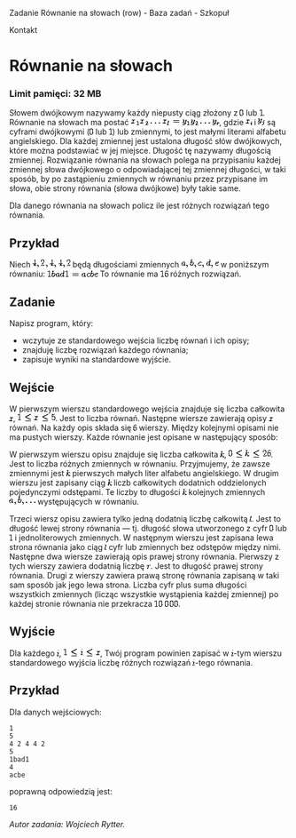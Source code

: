 Zadanie Równanie na słowach (row) - Baza zadań - Szkopuł

Kontakt

# Równanie na słowach

### Limit pamięci: 32 MB

Słowem dwójkowym nazywamy każdy niepusty ciąg złożony z
![Image](data:image/png;base64,iVBORw0KGgoAAAANSUhEUgAAAAcAAAALAQAAAAHs7JqTAAAAAnRSTlMAAQGU/a4AAAAmSURBVAiZY2hgAIEGBgcgPACEBUA4gUEBzAZBBQYjhiogrGCwAgDG+AmJGHCAfgAAAABJRU5ErkJggg==)
lub
![Image](data:image/png;base64,iVBORw0KGgoAAAANSUhEUgAAAAYAAAALAQAAAAEDLvGtAAAAAnRSTlMAAQGU/a4AAAAfSURBVAiZY2hggMADDAxg+gEQNjAsgEMGBh2GNxAIAAbnDP3++BXkAAAAAElFTkSuQmCC).
Równanie na słowach ma postać
![Image](data:image/png;base64,iVBORw0KGgoAAAANSUhEUgAAAJ8AAAAKAQAAAAH1zIErAAAAAnRSTlMAAQGU/a4AAADHSURBVAiZJYyxSsNQFIZ/HyTkIdzzCn2DIs5acXRpHsHNUUfBza2g7S04uFkndSkdAs1UcyFCcrnJ+bzif+Dn4zucI/Dix2sa3+WiV2NVDDoerEYjpyUySqKA0dnK8aks2y6cFbPDWnlOz7CEGzkHzpYlH3JJPOeHC0x59vSInZ1v30SEcpzteFBNnf7R4o9sM94ljIWa16ZK1DUwfIXF336uSTeJdb2530G4bYsQ2v2J6P7vk2TFVWrbi5c0KdfQ95c+UfX9C5y7qQux7prDAAAAAElFTkSuQmCC),
gdzie
![Image](data:image/png;base64,iVBORw0KGgoAAAANSUhEUgAAAAsAAAAKAQAAAAE9jKm4AAAAAnRSTlMAAQGU/a4AAAAxSURBVAiZYzjAcICBgaGB4QGDAhA/YPjDIMAgwbADCCUYPjA8f8Dw/gCDfwPDfxACADVED6A0Q89lAAAAAElFTkSuQmCC)
i
![Image](data:image/png;base64,iVBORw0KGgoAAAANSUhEUgAAAAwAAAAMAQAAAAEJCVHcAAAAAnRSTlMAAQGU/a4AAAA7SURBVAiZY3BgcGBoYGBgeMCgAMQHGNYwTGD4w1DDEAOEMgx7GL4w3PzAMPsAg/EEhu8XGOQnMPwrAABw5hCkW+qOJgAAAABJRU5ErkJggg==)
są cyframi dwójkowymi
(![Image](data:image/png;base64,iVBORw0KGgoAAAANSUhEUgAAAAcAAAALAQAAAAHs7JqTAAAAAnRSTlMAAQGU/a4AAAAmSURBVAiZY2hgAIEGBgcgPACEBUA4gUEBzAZBBQYjhiogrGCwAgDG+AmJGHCAfgAAAABJRU5ErkJggg==)
lub
![Image](data:image/png;base64,iVBORw0KGgoAAAANSUhEUgAAAAYAAAALAQAAAAEDLvGtAAAAAnRSTlMAAQGU/a4AAAAfSURBVAiZY2hggMADDAxg+gEQNjAsgEMGBh2GNxAIAAbnDP3++BXkAAAAAElFTkSuQmCC))
lub zmiennymi, to jest małymi literami alfabetu angielskiego. Dla każdej
zmiennej jest ustalona długość słów dwójkowych, które można podstawiać w jej
miejsce. Długość tę nazywamy długością zmiennej. Rozwiązanie równania na
słowach polega na przypisaniu każdej zmiennej słowa dwójkowego o
odpowiadającej tej zmiennej długości, w taki sposób, by po zastąpieniu
zmiennych w równaniu przez przypisane im słowa, obie strony równania (słowa
dwójkowe) były takie same.

Dla danego równania na słowach policz ile jest różnych rozwiązań tego
równania.

## Przykład

Niech
![Image](data:image/png;base64,iVBORw0KGgoAAAANSUhEUgAAAEQAAAAOAQAAAAHJrLeDAAAAAnRSTlMAAQGU/a4AAACESURBVAiZNYyxDcJADEU/igQDsAgdZbIVpSOxQygZBCm+DY4F0KW7MulcxR8fEnryf7IsfxSAgAQvjmCMxd7M24hPuBR6QlEy4X5+THHtdR7gVG0f/xygopowXU/H1mCWUL0yM+8J5saV677g5+CNA5/eeccLqppmybKAJVDqhpYUyvYFQU1nNy4c5g0AAAAASUVORK5CYII=)
będą długościami zmiennych
![Image](data:image/png;base64,iVBORw0KGgoAAAANSUhEUgAAAEMAAAAOAQAAAAErcKz6AAAAAnRSTlMAAQGU/a4AAACVSURBVAiZLYyxDcIwFERvAsagpKGgQAqZgJbSJQOgKFWwJQbJBNBQIuFswAaxF0AuI2S+jx+JX9y9K94HHYwDYXBvAeqcJodWuWgH3dQbYM/lWeOyWd1q0NK7f/a7qgLMKF9gpHQOh+V+oZ+mlGa3VzsxKnmll9KD25IkyIA1T8JPnyMaf+ze+ZoHMNAXltnwtEJh/AF6F2R8rGCCSAAAAABJRU5ErkJggg==)
w poniższym równaniu:
![Image](data:image/png;base64,iVBORw0KGgoAAAANSUhEUgAAAFsAAAALAQAAAAFPxPxVAAAAAnRSTlMAAQGU/a4AAACaSURBVAiZY/h/gWHvB4b3Dxh6HzCc+p/CEF//j+HqfxeG/4/SGP6DwB+G76H//317wjA5dP5/oRSG7X/3///3A0ZtNtz/3yiBYc/7/f/WNzCsW72Hf+0NBmFB+X+bEhj05///rQ8y4l/9A4b3+/9/fg/m/AdyrMvL3/9g+Pe+5O0BhvdFaelAmT/n/p4GyqS9eg3k/L32dfYBAJfiZlro32e1AAAAAElFTkSuQmCC)
To równanie ma
![Image](data:image/png;base64,iVBORw0KGgoAAAANSUhEUgAAAA4AAAALAQAAAAEQ+bFZAAAAAnRSTlMAAQGU/a4AAAAzSURBVAiZYzjA0ACEB4DQAYgfMPxj+MYwg2EXwzYg3gOEQgz6Oxje1zC8N2B4X8Hw3gIAm5wRYA/l8jAAAAAASUVORK5CYII=)
różnych rozwiązań.

## Zadanie

Napisz program, który:

  * wczytuje ze standardowego wejścia liczbę równań i ich opisy; 
  * znajduję liczbę rozwiązań każdego równania; 
  * zapisuje wyniki na standardowe wyjście. 

## Wejście

W pierwszym wierszu standardowego wejścia znajduje się liczba całkowita
![Image](data:image/png;base64,iVBORw0KGgoAAAANSUhEUgAAAAcAAAAHAQAAAAGbLlroAAAAAnRSTlMAAQGU/a4AAAAeSURBVAiZY2hgYGA4AMYfGASA9AIgZGB4xvCOwQ8AUhIGY40uY6IAAAAASUVORK5CYII=),
![Image](data:image/png;base64,iVBORw0KGgoAAAANSUhEUgAAAEQAAAANAQAAAAFPOMUtAAAAAnRSTlMAAQGU/a4AAACDSURBVAiZLczrCQIxEATg6cASrgQtQFgrsgHBpANLSCfZNKIIKSB3HPgi2XEFl/kxfAMLRvyCK54CrGvE6QO0I8BHRK2+JeYCBgsFyYSANt4KVCkF2fZ2QA5n/6IpaMRk4mKbPhVsuZCsfYfGiTQZM1on05ujuF2o7ndvryFc3Pi/+Qvj0GAWhq8eHAAAAABJRU5ErkJggg==).
Jest to liczba równań. Następne wiersze zawierają opisy
![Image](data:image/png;base64,iVBORw0KGgoAAAANSUhEUgAAAAcAAAAHAQAAAAGbLlroAAAAAnRSTlMAAQGU/a4AAAAeSURBVAiZY2hgYGA4AMYfGASA9AIgZGB4xvCOwQ8AUhIGY40uY6IAAAAASUVORK5CYII=)
równań. Na każdy opis składa się
![Image](data:image/png;base64,iVBORw0KGgoAAAANSUhEUgAAAAYAAAALAQAAAAEDLvGtAAAAAnRSTlMAAQGU/a4AAAAnSURBVAiZY2hgAAEICaIfMCQAyQVAcgHDASBUYNjBUMNgwFDBYAEApNgIleJjTj8AAAAASUVORK5CYII=)
wierszy. Między kolejnymi opisami nie ma pustych wierszy. Każde równanie jest
opisane w następujący sposób:

W pierwszym wierszu opisu znajduje się liczba całkowita
![Image](data:image/png;base64,iVBORw0KGgoAAAANSUhEUgAAAAcAAAALAQAAAAHs7JqTAAAAAnRSTlMAAQGU/a4AAAApSURBVAiZY2hgYGCAYAcgeYBhAxA6MCgwPACSCUB4gOEeEM5j6GMwAQC/QAn9uKaFtwAAAABJRU5ErkJggg==),
![Image](data:image/png;base64,iVBORw0KGgoAAAANSUhEUgAAAEwAAAANAQAAAAFc74XZAAAAAnRSTlMAAQGU/a4AAACZSURBVAiZNYwxDoJAFAXfDTwCjQcwsTRmuZGNCRoSPjfwBuIBLC2NcAJbG102oUXFUIhx+U8ap53J4A1ICElxSxGZAm3rEH9DPBcpNNqhqhwkk5OHSCI1Ms10AvMQu0SZ0+xh9cgDbKJcodwy72CY6xg68oHHlC8Kq/48bBlQ1PT3BrGnyoe8Flhzo2Ywc4cZO38Z+tqBf5ofNiFkZalPjJcAAAAASUVORK5CYII=).
Jest to liczba różnych zmiennych w równaniu. Przyjmujemy, że zawsze zmiennymi
jest
![Image](data:image/png;base64,iVBORw0KGgoAAAANSUhEUgAAAAcAAAALAQAAAAHs7JqTAAAAAnRSTlMAAQGU/a4AAAApSURBVAiZY2hgYGCAYAcgeYBhAxA6MCgwPACSCUB4gOEeEM5j6GMwAQC/QAn9uKaFtwAAAABJRU5ErkJggg==)
pierwszych małych liter alfabetu angielskiego. W drugim wierszu jest zapisany
ciąg
![Image](data:image/png;base64,iVBORw0KGgoAAAANSUhEUgAAAAcAAAALAQAAAAHs7JqTAAAAAnRSTlMAAQGU/a4AAAApSURBVAiZY2hgYGCAYAcgeYBhAxA6MCgwPACSCUB4gOEeEM5j6GMwAQC/QAn9uKaFtwAAAABJRU5ErkJggg==)
liczb całkowitych dodatnich oddzielonych pojedynczymi odstępami. Te liczby to
długości
![Image](data:image/png;base64,iVBORw0KGgoAAAANSUhEUgAAAAcAAAALAQAAAAHs7JqTAAAAAnRSTlMAAQGU/a4AAAApSURBVAiZY2hgYGCAYAcgeYBhAxA6MCgwPACSCUB4gOEeEM5j6GMwAQC/QAn9uKaFtwAAAABJRU5ErkJggg==)
kolejnych zmiennych
![Image](data:image/png;base64,iVBORw0KGgoAAAANSUhEUgAAAC8AAAAOAQAAAAHgq0gEAAAAAnRSTlMAAQGU/a4AAABnSURBVAiZY/jDEMMAwps/MPz/wPD9A0M5mAFC//8z1Nf/Z+g2e8fwv/4fGM+3/8cQf/8fw73//xiC1d4w/P4OFP8///9/ELUfRO3+bw2ijP8Xg6jS++k1f34w/H8PlAQquf+//v8/AOx+SGmCEeKdAAAAAElFTkSuQmCC)
występujących w równaniu.

Trzeci wiersz opisu zawiera tylko jedną dodatnią liczbę całkowitą
![Image](data:image/png;base64,iVBORw0KGgoAAAANSUhEUgAAAAMAAAAKAQAAAAEuW+lMAAAAAnRSTlMAAQGU/a4AAAAbSURBVAiZY2hgYGBAYAcGGGhgOMCwAAgTGBwAVIQFYVvoLrkAAAAASUVORK5CYII=).
Jest to długość lewej strony równania — tj. długość słowa utworzonego z cyfr
![Image](data:image/png;base64,iVBORw0KGgoAAAANSUhEUgAAAAcAAAALAQAAAAHs7JqTAAAAAnRSTlMAAQGU/a4AAAAmSURBVAiZY2hgAIEGBgcgPACEBUA4gUEBzAZBBQYjhiogrGCwAgDG+AmJGHCAfgAAAABJRU5ErkJggg==)
lub
![Image](data:image/png;base64,iVBORw0KGgoAAAANSUhEUgAAAAYAAAALAQAAAAEDLvGtAAAAAnRSTlMAAQGU/a4AAAAfSURBVAiZY2hggMADDAxg+gEQNjAsgEMGBh2GNxAIAAbnDP3++BXkAAAAAElFTkSuQmCC)
i jednoliterowych zmiennych. W następnym wierszu jest zapisana lewa strona
równania jako ciąg
![Image](data:image/png;base64,iVBORw0KGgoAAAANSUhEUgAAAAMAAAAKAQAAAAEuW+lMAAAAAnRSTlMAAQGU/a4AAAAbSURBVAiZY2hgYGBAYAcGGGhgOMCwAAgTGBwAVIQFYVvoLrkAAAAASUVORK5CYII=)
cyfr lub zmiennych bez odstępów między nimi. Następne dwa wiersze zawierają
opis prawej strony równania. Pierwszy z tych wierszy zawiera dodatnią liczbę
![Image](data:image/png;base64,iVBORw0KGgoAAAANSUhEUgAAAAcAAAAHAQAAAAGbLlroAAAAAnRSTlMAAQGU/a4AAAAjSURBVAiZY2hgaGA4wMDA4MCwgeEDkF7A8IAhgSGP4R7DPABgmgdrAGPebwAAAABJRU5ErkJggg==).
Jest to długość prawej strony równania. Drugi z wierszy zawiera prawą stronę
równania zapisaną w taki sam sposób jak jego lewa strona. Liczba cyfr plus
suma długości wszystkich zmiennych (licząc wszystkie wystąpienia każdej
zmiennej) po każdej stronie równania nie przekracza
![Image](data:image/png;base64,iVBORw0KGgoAAAANSUhEUgAAACsAAAALAQAAAAG5jXnNAAAAAnRSTlMAAQGU/a4AAABNSURBVAiZY/jAsIZhBsMDhjsLGKIWMPx/AELfv94B45nnUhg2nznBsHd/AQoWBorpGz8rNlZgeF/9vnz7AjhV+d58egPDe+vnxZsXAAAYxC4ahDJf2gAAAABJRU5ErkJggg==).

## Wyjście

Dla każdego
![Image](data:image/png;base64,iVBORw0KGgoAAAANSUhEUgAAAAQAAAALAQAAAAEH2yGQAAAAAnRSTlMAAQGU/a4AAAAgSURBVAiZY2hgaGCAgAaGA2D2ASB0gMIPQHiBYQNDAgCW6AkBJunwlwAAAABJRU5ErkJggg==),
![Image](data:image/png;base64,iVBORw0KGgoAAAANSUhEUgAAAEIAAAANAQAAAAFCJrVqAAAAAnRSTlMAAQGU/a4AAACASURBVAiZLYuxDcJADEX/BoyQERiBjehRFNkbZIRsEl9HyQZJQYGoTgihXHH4x4f4hfX87A8qPgpixXYG3g9FvyEvoON+BSeXuMrgiolSActiCjOP4ux9mFkuwfb77FyKwg/lpDjyRbJjQo7ZlqBK2o21uZFS+G1UfOX4TOA/aQdOK1/ueu6QoAAAAABJRU5ErkJggg==),
Twój program powinien zapisać w
![Image](data:image/png;base64,iVBORw0KGgoAAAANSUhEUgAAAAQAAAALAQAAAAEH2yGQAAAAAnRSTlMAAQGU/a4AAAAgSURBVAiZY2hgaGCAgAaGA2D2ASB0gMIPQHiBYQNDAgCW6AkBJunwlwAAAABJRU5ErkJggg==)-tym
wierszu standardowego wyjścia liczbę różnych rozwiązań
![Image](data:image/png;base64,iVBORw0KGgoAAAANSUhEUgAAAAQAAAALAQAAAAEH2yGQAAAAAnRSTlMAAQGU/a4AAAAgSURBVAiZY2hgaGCAgAaGA2D2ASB0gMIPQHiBYQNDAgCW6AkBJunwlwAAAABJRU5ErkJggg==)-tego
równania.

## Przykład

Dla danych wejściowych:

    
    
    1
    5
    4 2 4 4 2
    5
    1bad1
    4
    acbe
    

poprawną odpowiedzią jest:

    
    
    16
    

_Autor zadania: Wojciech Rytter._

